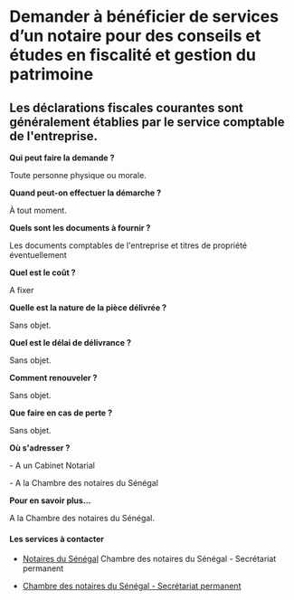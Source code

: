 # Demander à bénéficier de services d’un notaire pour des conseils et études en fiscalité et gestion du patrimoine

Les déclarations fiscales courantes sont généralement établies par le service comptable de l'entreprise.
--------------------------------------------------------------------------------------------------------

**Qui peut faire la demande ?**

Toute personne physique ou morale.

**Quand peut-on effectuer la démarche ?**

À tout moment.

**Quels sont les documents à fournir ?**

Les documents comptables de l'entreprise et titres de propriété éventuellement

**Quel est le coût ?**

A fixer  

**Quelle est la nature de la pièce délivrée ?**

Sans objet.

**Quel est le délai de délivrance ?**

Sans objet.

**Comment renouveler ?**

Sans objet.

**Que faire en cas de perte ?**

Sans objet.

**Où s'adresser ?**

\- A un Cabinet Notarial

\- A la Chambre des notaires du Sénégal  

**Pour en savoir plus…**

A la Chambre des notaires du Sénégal.

#### Les services à contacter

*   [Notaires du Sénégal](../../../services/notaires-du-senegal.md) Chambre des notaires du Sénégal - Secrétariat permanent  
    
*   [Chambre des notaires du Sénégal - Secrétariat permanent](../../../services/chambre-des-notaires-du-senegal-secretariat-permanent.md)